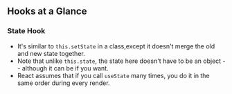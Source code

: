 ## Hooks at a Glance
### State Hook
* It's similar to `this.setState` in a class,except it doesn't merge the old and new state together.
* Note that unlike `this.state`, the state here doesn't have to be an object -- although it can be if you want.
* React assumes that if you call `useState` many times, you do it in the same order during every render.